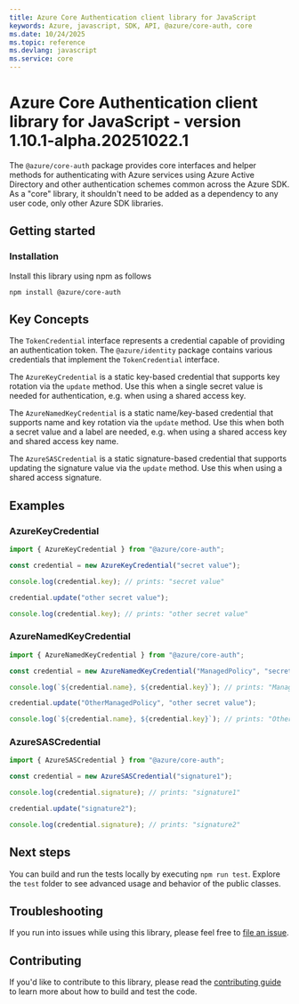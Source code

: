 ```yaml
---
title: Azure Core Authentication client library for JavaScript
keywords: Azure, javascript, SDK, API, @azure/core-auth, core
ms.date: 10/24/2025
ms.topic: reference
ms.devlang: javascript
ms.service: core
---
```

# Azure Core Authentication client library for JavaScript - version 1.10.1-alpha.20251022.1 


The `@azure/core-auth` package provides core interfaces and helper methods for authenticating with Azure services using Azure Active Directory and other authentication schemes common across the Azure SDK. As a "core" library, it shouldn't need to be added as a dependency to any user code, only other Azure SDK libraries.

## Getting started

### Installation

Install this library using npm as follows

```
npm install @azure/core-auth
```

## Key Concepts

The `TokenCredential` interface represents a credential capable of providing an authentication token. The `@azure/identity` package contains various credentials that implement the `TokenCredential` interface.

The `AzureKeyCredential` is a static key-based credential that supports key rotation via the `update` method. Use this when a single secret value is needed for authentication, e.g. when using a shared access key.

The `AzureNamedKeyCredential` is a static name/key-based credential that supports name and key rotation via the `update` method. Use this when both a secret value and a label are needed, e.g. when using a shared access key and shared access key name.

The `AzureSASCredential` is a static signature-based credential that supports updating the signature value via the `update` method. Use this when using a shared access signature.

## Examples

### AzureKeyCredential

```ts snippet:ReadmeSampleAzureKeyCredential
import { AzureKeyCredential } from "@azure/core-auth";

const credential = new AzureKeyCredential("secret value");

console.log(credential.key); // prints: "secret value"

credential.update("other secret value");

console.log(credential.key); // prints: "other secret value"
```

### AzureNamedKeyCredential

```ts snippet:ReadmeSampleAzureNamedCredential
import { AzureNamedKeyCredential } from "@azure/core-auth";

const credential = new AzureNamedKeyCredential("ManagedPolicy", "secret value");

console.log(`${credential.name}, ${credential.key}`); // prints: "ManagedPolicy, secret value"

credential.update("OtherManagedPolicy", "other secret value");

console.log(`${credential.name}, ${credential.key}`); // prints: "OtherManagedPolicy, other secret value"
```

### AzureSASCredential

```ts snippet:ReadmeSampleSASCredential
import { AzureSASCredential } from "@azure/core-auth";

const credential = new AzureSASCredential("signature1");

console.log(credential.signature); // prints: "signature1"

credential.update("signature2");

console.log(credential.signature); // prints: "signature2"
```

## Next steps

You can build and run the tests locally by executing `npm run test`. Explore the `test` folder to see advanced usage and behavior of the public classes.

## Troubleshooting

If you run into issues while using this library, please feel free to [file an issue](https://github.com/Azure/azure-sdk-for-js/issues/new).

## Contributing

If you'd like to contribute to this library, please read the [contributing guide](https://github.com/Azure/azure-sdk-for-js/blob/main/CONTRIBUTING.md) to learn more about how to build and test the code.

